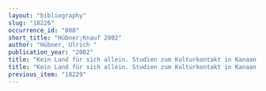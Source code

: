 ```yaml
---
layout: "bibliography"
slug: "18226"
occurrence_id: "808"
short_title: "Hübner;Knauf 2002"
author: "Hübner, Ulrich "
publication_year: "2002"
title: "Kein Land für sich allein. Studien zum Kulturkontakt in Kanaan, Israel/Palästina und Ebirnâri für Manfred Weippert zum 65. Geburtstag, OBO 186 (Freiburg)"
title: "Kein Land für sich allein. Studien zum Kulturkontakt in Kanaan, Israel/Palästina und Ebirnâri für Manfred Weippert zum 65. Geburtstag, OBO 186 (Freiburg)"
previous_item: "18229"
---
```


